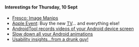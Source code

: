 #### Interestings for Thursday, 10 Sept

- [Fresco: Image Manips](http://frescolib.org)
- [Apple Event](http://www.apple.com/apple-events/september-2015/): Buy the new [TV](http://www.apple.com/tv/games-and-more/)... and everything else!
- [AndroidTool records videos of your Android device screen](https://github.com/mortenjust/androidtool-mac)
- [Slow down all your Android animations](http://www.howtogeek.com/129728/)
- [Usability insights...from a drunk guy!](http://theuserisdrunk.com)
